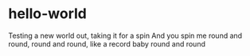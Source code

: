 # hello-world
Testing a new world out, taking it for a spin
And you spin me round and round, round and round, like a record baby round and round
